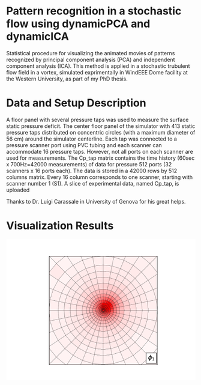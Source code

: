 # Pattern recognition in a stochastic flow using dynamicPCA and dynamicICA
Statistical procedure for visualizing the animated movies of patterns recognized by principal component analysis (PCA) and independent component analysis (ICA).
This method is applied in a stochastic trubulent flow field in a vortex, simulated exprimentally in WindEEE Dome facility at the Western University, as part of my PhD thesis.

# Data and Setup Description
A floor panel with several pressure taps was used to measure the surface static pressure deficit. The center floor panel of the simulator with 413 static pressure taps distributed on concentric circles (with a maximum diameter of 56 cm) around the simulator centerline. Each tap was connected to a pressure scanner port using PVC tubing and each scanner can accommodate 16 pressure taps. However, not all ports on each scanner are used for measurements. 
The Cp_tap matrix contains the time history (60sec x 700Hz=42000 measurements) of data for pressure 512 ports (32 scanners x 16 ports each). The data is stored in a 42000 rows by 512 columns matrix. Every 16 column corresponds to one scanner, starting with scanner number 1 (S1). 
A slice of experimental data, named Cp_tap, is uploaded

Thanks to Dr. Luigi Carassale in University of Genova for his great helps.

# Visualization Results
![](Img/PCA_Mode%201.png)

